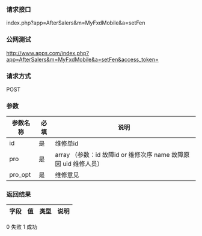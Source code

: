 ### **请求接口**
index.php?app=AfterSalers&m=MyFxdMobile&a=setFen



### **公网测试**
http://www.apps.com/index.php?app=AfterSalers&m=MyFxdMobile&a=setFen&access_token=

### **请求方式**
POST


### **参数**
| 参数名称  |必填|     说明      |
|------|-----|------|
| id| 是 |   维修单id|
| pro| 是 |   array  （参数：id 故障id or 维修次序 name 故障原因 uid 维修人员）|
| pro_opt| 是 |   维修意见|

### **返回结果**
|字段        |值          |类型    |说明        |
| ---------  |--------    |-------- |--------  |
0 失败 1 成功